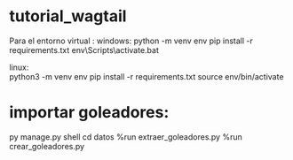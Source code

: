 # tutorial_wagtail
Para el entorno virtual :
windows:
python -m venv env
pip install -r requirements.txt
env\Scripts\activate.bat

linux:  
python3 -m venv env
pip install -r requirements.txt
source env/bin/activate
        
# importar goleadores:
py manage.py shell
cd datos
%run extraer_goleadores.py
%run crear_goleadores.py


